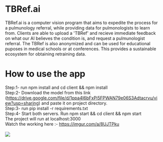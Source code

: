 # TBRef.ai
TBRef.ai is a computer vision program that aims to expedite the process for a pulmunology referral, while providing data for pulmonologists to learn from. Clients are able to upload a 'TBRef' and recieve immediate feedback on what our AI believes the condition is, and request a pulmunologist referral. The TBRef is also anonymized and can be used for educational puposes in medical schools or at conferences. This provides a sustainable ecosystem for obtaining retraining data.
<br>
# How to use the app
Step:1- run npm install and cd client && npm install
<br>
Step:2- Download the model from this link (https://drive.google.com/file/d/1ppa4I6bFxPi5FPWAN79e06S3Adtacrvu/view?usp=sharing) and paste it on project directory.
<br>
Step:3- run pip install -r requirements.txt
<br>
Step:4- Start both servers. Run npm start && cd client && npm start
<br>
The project will run at localhost:3000
<br/>
Watch the working here :- https://imgur.com/a/8UJTPku
<br>
<br>
<img src="https://i.imgur.com/91RDFqg.jpg"
     style="float: left;" />
